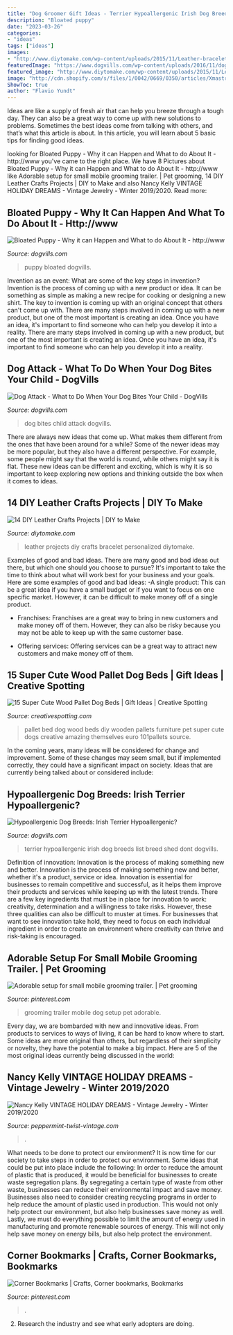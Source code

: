 ```yaml
---
title: "Dog Groomer Gift Ideas - Terrier Hypoallergenic Irish Dog Breeds List Breed Shed Dont Dogvills"
description: "Bloated puppy"
date: "2023-03-26"
categories:
- "ideas"
tags: ["ideas"]
images:
- "http://www.diytomake.com/wp-content/uploads/2015/11/Leather-bracelet.jpg"
featuredImage: "https://www.dogvills.com/wp-content/uploads/2016/11/dog-bites-child-611x1024.jpg"
featured_image: "http://www.diytomake.com/wp-content/uploads/2015/11/Leather-bracelet.jpg"
image: "http://cdn.shopify.com/s/files/1/0042/0669/0350/articles/Xmastree_1024x.jpg?v=1604287717"
ShowToc: true
author: "Flavio Yundt"
---
```



Ideas are like a supply of fresh air that can help you breeze through a tough day. They can also be a great way to come up with new solutions to problems. Sometimes the best ideas come from talking with others, and that’s what this article is about. In this article, you will learn about 5 basic tips for finding good ideas.

	

		
looking for Bloated Puppy - Why it can Happen and What to do About It - http://www you've came to the right place. We have 8 Pictures about Bloated Puppy - Why it can Happen and What to do About It - http://www like Adorable setup for small mobile grooming trailer. | Pet grooming, 14 DIY Leather Crafts Projects | DIY to Make and also Nancy Kelly VINTAGE HOLIDAY DREAMS - Vintage Jewelry - Winter 2019/2020. Read more:
		
    
## Bloated Puppy - Why It Can Happen And What To Do About It - Http://www

<img loading=lazy src="https://www.dogvills.com/wp-content/uploads/2017/04/Bloated-Puppy-f.jpg" onerror="this.onerror=null;this.src='https://tse3.mm.bing.net/th?id=OIP.u8wWetf_ddAO_XpGOBxxlgHaFk&amp;pid=15.1';" alt="Bloated Puppy - Why it can Happen and What to do About It - http://www">

_Source: dogvills.com_

>puppy bloated dogvills. 

	

Invention as an event: What are some of the key steps in invention?
Invention is the process of coming up with a new product or idea. It can be something as simple as making a new recipe for cooking or designing a new shirt. The key to invention is coming up with an original concept that others can't come up with. There are many steps involved in coming up with a new product, but one of the most important is creating an idea. Once you have an idea, it's important to find someone who can help you develop it into a reality. There are many steps involved in coming up with a new product, but one of the most important is creating an idea. Once you have an idea, it's important to find someone who can help you develop it into a reality.

    
## Dog Attack - What To Do When Your Dog Bites Your Child - DogVills

<img loading=lazy src="https://www.dogvills.com/wp-content/uploads/2016/11/dog-bites-child-611x1024.jpg" onerror="this.onerror=null;this.src='https://tse3.mm.bing.net/th?id=OIP.Ju2CqkfY2kCUILzWCvYqNgHaMa&amp;pid=15.1';" alt="Dog Attack - What to Do When Your Dog Bites Your Child - DogVills">

_Source: dogvills.com_

>dog bites child attack dogvills. 

	

There are always new ideas that come up. What makes them different from the ones that have been around for a while? Some of the newer ideas may be more popular, but they also have a different perspective. For example, some people might say that the world is round, while others might say it is flat. These new ideas can be different and exciting, which is why it is so important to keep exploring new options and thinking outside the box when it comes to ideas.

    
## 14 DIY Leather Crafts Projects | DIY To Make

<img loading=lazy src="http://www.diytomake.com/wp-content/uploads/2015/11/Leather-bracelet.jpg" onerror="this.onerror=null;this.src='https://tse3.mm.bing.net/th?id=OIP.IsXNr_N4XWGdUsPDVZmLQAHaKq&amp;pid=15.1';" alt="14 DIY Leather Crafts Projects | DIY to Make">

_Source: diytomake.com_

>leather projects diy crafts bracelet personalized diytomake. 

	

Examples of good and bad ideas.
There are many good and bad ideas out there, but which one should you choose to pursue? It's important to take the time to think about what will work best for your business and your goals. Here are some examples of good and bad ideas: 
-A single product: This can be a great idea if you have a small budget or if you want to focus on one specific market. However, it can be difficult to make money off of a single product.

- Franchises: Franchises are a great way to bring in new customers and make money off of them. However, they can also be risky because you may not be able to keep up with the same customer base.

- Offering services: Offering services can be a great way to attract new customers and make money off of them.

    
## 15 Super Cute Wood Pallet Dog Beds | Gift Ideas | Creative Spotting

<img loading=lazy src="https://www.creativespotting.com/wp-content/uploads/2013/05/pallet-dog-bed-1-600x402.jpg" onerror="this.onerror=null;this.src='https://tse2.mm.bing.net/th?id=OIP.sUyLGYbMP2xNkjXIjDOUlwHaE9&amp;pid=15.1';" alt="15 Super Cute Wood Pallet Dog Beds | Gift Ideas | Creative Spotting">

_Source: creativespotting.com_

>pallet bed dog wood beds diy wooden pallets furniture pet super cute dogs creative amazing themselves euro 101pallets source. 

	

In the coming years, many ideas will be considered for change and improvement. Some of these changes may seem small, but if implemented correctly, they could have a significant impact on society. Ideas that are currently being talked about or considered include: 

    
## Hypoallergenic Dog Breeds: Irish Terrier Hypoallergenic?

<img loading=lazy src="https://www.dogvills.com/wp-content/uploads/2016/05/Irish-terrier-hypoallergenic-dog-breeds-630x1024.jpg" onerror="this.onerror=null;this.src='https://tse1.mm.bing.net/th?id=OIP.5BxEDOsa5HU6Vh0hN4iG5QHaMC&amp;pid=15.1';" alt="Hypoallergenic Dog Breeds: Irish Terrier Hypoallergenic?">

_Source: dogvills.com_

>terrier hypoallergenic irish dog breeds list breed shed dont dogvills. 

	

Definition of innovation: Innovation is the process of making something new and better.
Innovation is the process of making something new and better, whether it's a product, service or idea. Innovation is essential for businesses to remain competitive and successful, as it helps them improve their products and services while keeping up with the latest trends.
There are a few key ingredients that must be in place for innovation to work: creativity, determination and a willingness to take risks. However, these three qualities can also be difficult to muster at times. For businesses that want to see innovation take hold, they need to focus on each individual ingredient in order to create an environment where creativity can thrive and risk-taking is encouraged.

    
## Adorable Setup For Small Mobile Grooming Trailer. | Pet Grooming

<img loading=lazy src="https://i.pinimg.com/736x/ea/7d/1f/ea7d1f8f9621cd430c632b5a265cc558--pet-grooming-business-ideas.jpg" onerror="this.onerror=null;this.src='https://tse4.mm.bing.net/th?id=OIP.VHnz8M8Gw5SpfbSTyJ95rgHaJ4&amp;pid=15.1';" alt="Adorable setup for small mobile grooming trailer. | Pet grooming">

_Source: pinterest.com_

>grooming trailer mobile dog setup pet adorable. 

	

Every day, we are bombarded with new and innovative ideas. From products to services to ways of living, it can be hard to know where to start. Some ideas are more original than others, but regardless of their simplicity or novelty, they have the potential to make a big impact. Here are 5 of the most original ideas currently being discussed in the world: 

    
## Nancy Kelly VINTAGE HOLIDAY DREAMS - Vintage Jewelry - Winter 2019/2020

<img loading=lazy src="http://cdn.shopify.com/s/files/1/0042/0669/0350/articles/Xmastree_1024x.jpg?v=1604287717" onerror="this.onerror=null;this.src='https://tse2.mm.bing.net/th?id=OIP.nUeDRKlxP2HFTmBPKzBXCAHaGi&amp;pid=15.1';" alt="Nancy Kelly VINTAGE HOLIDAY DREAMS - Vintage Jewelry - Winter 2019/2020">

_Source: peppermint-twist-vintage.com_

>. 

	

What needs to be done to protect our environment?
It is now time for our society to take steps in order to protect our environment. Some ideas that could be put into place include the following:
In order to reduce the amount of plastic that is produced, it would be beneficial for businesses to create waste segregation plans. By segregating a certain type of waste from other waste, businesses can reduce their environmental impact and save money. Businesses also need to consider creating recycling programs in order to help reduce the amount of plastic used in production. This would not only help protect our environment, but also help businesses save money as well. Lastly, we must do everything possible to limit the amount of energy used in manufacturing and promote renewable sources of energy. This will not only help save money on energy bills, but also help protect the environment.

    
## Corner Bookmarks | Crafts, Corner Bookmarks, Bookmarks

<img loading=lazy src="https://i.pinimg.com/736x/7c/b7/8a/7cb78aaf145ddc77b9685d68ab0f73d0.jpg" onerror="this.onerror=null;this.src='https://tse3.mm.bing.net/th?id=OIP.axZQbIBFVld_gNhTszFJFQHaJ3&amp;pid=15.1';" alt="Corner Bookmarks | Crafts, Corner bookmarks, Bookmarks">

_Source: pinterest.com_

>. 

	

2. Research the industry and see what early adopters are doing.

